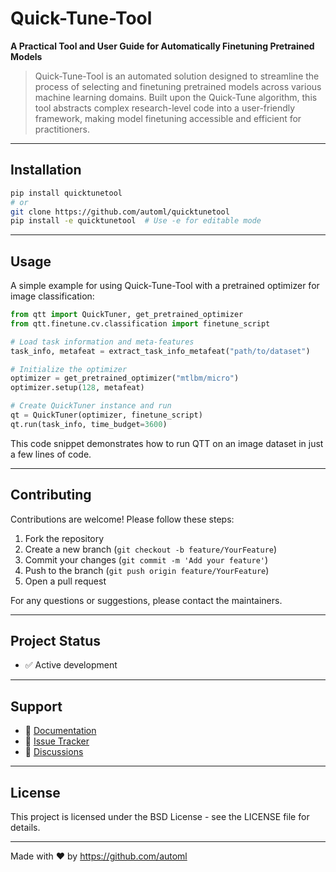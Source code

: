 # Quick-Tune-Tool

**A Practical Tool and User Guide for Automatically Finetuning Pretrained Models**

> Quick-Tune-Tool is an automated solution designed to streamline the process of selecting and finetuning pretrained models across various machine learning domains. Built upon the Quick-Tune algorithm, this tool abstracts complex research-level code into a user-friendly framework, making model finetuning accessible and efficient for practitioners.

---


## Installation
```bash
pip install quicktunetool
# or
git clone https://github.com/automl/quicktunetool
pip install -e quicktunetool  # Use -e for editable mode
```

---

## Usage

A simple example for using Quick-Tune-Tool with a pretrained optimizer for image classification:

```python
from qtt import QuickTuner, get_pretrained_optimizer
from qtt.finetune.cv.classification import finetune_script

# Load task information and meta-features
task_info, metafeat = extract_task_info_metafeat("path/to/dataset")

# Initialize the optimizer
optimizer = get_pretrained_optimizer("mtlbm/micro")
optimizer.setup(128, metafeat)

# Create QuickTuner instance and run
qt = QuickTuner(optimizer, finetune_script)
qt.run(task_info, time_budget=3600)
```

This code snippet demonstrates how to run QTT on an image dataset in just a few lines of code.

---

## Contributing

Contributions are welcome! Please follow these steps:

1. Fork the repository
2. Create a new branch (`git checkout -b feature/YourFeature`)
3. Commit your changes (`git commit -m 'Add your feature'`)
4. Push to the branch (`git push origin feature/YourFeature`)
5. Open a pull request

For any questions or suggestions, please contact the maintainers.

---

## Project Status

- ✅ Active development

---

## Support

- 📝 [Documentation](https://automl.github.io/quicktunetool/)
- 🐛 [Issue Tracker](https://github.com/automl/quicktunetool/issues)
- 💬 [Discussions](https://github.com/automl/quicktunetool/discussions)

---

## License

This project is licensed under the BSD License - see the LICENSE file for details.

---

Made with ❤️ by https://github.com/automl
